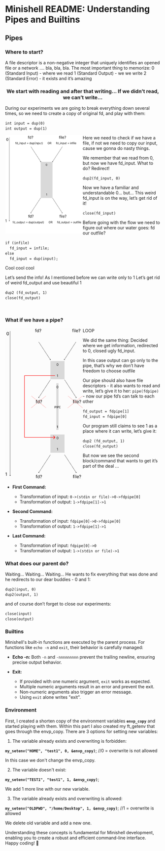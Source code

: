 # Minishell README: Understanding Pipes and Builtins

## Pipes

### Where to start?

A file descriptor is a non-negative integer that uniquely identifies an opened file or a network .... bla, bla, bla.
The most important thing to memorize:
0 (Standard Input) - where we read
1 (Standard Output) - we we write
2 (Standard Error) - it exists and it’s amazing


### <p align = center> We start with reading and after that writing... If we didn’t read, we can’t write...</p>

During our experiments we are going to break everything down several times, so we need to create a copy of original fd, and play with them:

`int input = dup(0)`<br>
`int output = dup(1)`


<img align="left" src="pipe_new_1.png" alt="One_command" style="width: 50%; height: auto;">

Here we need to check if we have a file, if not we need to copy our input, cause we gonna do nasty things.

We remember that we read from 0, but now we have fd_input.
What to do? Redirect!

`dup2(fd_input, 0)`

Now we have a familiar and understandable 0... but...
This weird fd_input is on the way, let’s get rid of it!

`close(fd_input)`

Before going with the flow we need to figure out where our water goes: fd our outfile?

`if (infile)`<br>
  `  fd_input = infile;`
  <br>
`else`<br>
  `  fd_input = dup(input);`
      

Cool cool cool

Let’s send the info! As I mentioned before we can write only to 1
Let’s get rid of weird fd_output and use beautiful 1

`dup2 (fd_output, 1)`<br>
`close(fd_output)`

<br clear="left"/>


### What if we have a pipe?


<img align="left" src="pipe_new_2.png" alt="Several_commands" style="width: 50%; height: auto;">

LOOP

We did the same thing:
Decided where we get information, redirected to 0, closed ugly fd_input.

In this case output can go only to the pipe, that’s why we don’t have freedom to choose outfile

Our pipe should also have file descriptors - it also wants to read and write, let’s give it to her:
`pipe(fdpipe)` - now our pipe fd’s can talk to each other

`fd_output = fdpipe[1]`<br>
`fd_input = fdpipe[0]`

Our program still claims to see 1 as a place where it can write, let’s give it:

`dup2 (fd_output, 1)`<br>
`close(fd_output)`

But now we see the second block/command that wants to get it’s part of the deal ...

<br clear="left"/>


- **First Command:**
  - Transformation of input: `0->(stdin or file)->0->fdpipe[0]`
  - Transformation of output: `1->fdpipe[1]->1`

- **Second Command:**
  - Transformation of input: `fdpipe[0]->0->fdpipe[0]`
  - Transformation of output: `1->fdpipe[1]->1`

- **Last Command:**
  - Transformation of input: `fdpipe[0]->0`
  - Transformation of output: `1->(stdin or file)->1`

### What does our parent do?

Waiting...
Waiting...
Waiting...
He wants to fix everything that was done and he redirects to our dear buddies - 0 and 1:

`dup2(input, 0)`<br>
`dup2(output, 1)`

and of course don’t forget to close our experiments:

`close(input)`<br>
`close(output)`

### Builtins

Minishell's built-in functions are executed by the parent process. For functions like `echo -n` and `exit`, their behavior is carefully managed:

- **Echo -n:** Both `-n` and `-nnnnnnnnn` prevent the trailing newline, ensuring precise output behavior.

- **Exit:**
  - If provided with one numeric argument, `exit` works as expected.
  - Multiple numeric arguments result in an error and prevent the exit.
  - Non-numeric arguments also trigger an error message.
  - Using `exit` alone writes "exit".


### Environment

First, I created a shorten copy of the environment variables **`envp_copy`** and started playing with them. Within this part I also created my ft_getenv that goes through the envp_copy.
There are 3 options for setting new variables:
1. The variable already exists and overwriting is forbidden:
   
  **`my_setenv("HOME", "test1", 0, &envp_copy)`**; //0 = overwrite is not allowed
  
  In this case we don't change the envp_copy.

  
2. The variable doesn't exist:

  **`my_setenv("TEST1", "test1", 1, &envp_copy)`**;
  
  We add 1 more line with our new variable.

  
3. The variable already exists and overwriting is allowed:

  **`my_setenv("OLDPWD", "/home/Desktop", 1, &envp_copy)`**; //1 = overwrite is allowed
  
  We delete old variable and add a new one.


Understanding these concepts is fundamental for Minishell development, enabling you to create a robust and efficient command-line interface. Happy coding! 🚀
